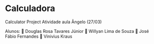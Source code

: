 # Calculadora
Calculator Project
Atividade aula Ângelo (27/03)

Alunos: 
 Douglas Rosa Tavares Júnior
 Willyan Lima de Souza
 José Fábio Fernandes
 Vinivius Kraus

